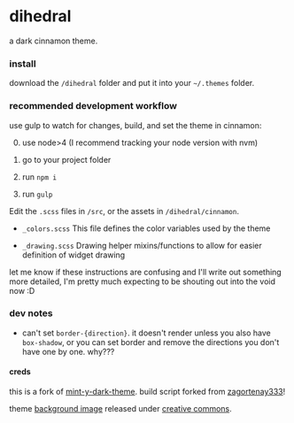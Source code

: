 # dihedral

a dark cinnamon theme.

### install

download the `/dihedral` folder and put it into your `~/.themes` folder.

### recommended development workflow

use gulp to watch for changes, build, and set the theme in cinnamon:

0. use node>4 (I recommend tracking your node version with nvm)

1. go to your project folder

2. run `npm i`

3. run `gulp`

Edit the `.scss` files in `/src`, or the assets in `/dihedral/cinnamon`.

* `_colors.scss` This file defines the color variables used by the theme

* `_drawing.scss` Drawing helper mixins/functions to allow for easier definition of widget drawing

let me know if these instructions are confusing and I'll write out something more detailed, I'm pretty much expecting to be shouting out into the void now :D

### dev notes

* can't set `border-{direction}`. it doesn't render unless you also have `box-shadow`, or you can set border and remove the directions you don't have one by one. why???

#### creds

this is a fork of [mint-y-dark-theme](https://github.com/linuxmint/mint-y-theme). build script forked from [zagortenay333](https://github.com/zagortenay333)!

theme [background image](https://flic.kr/p/7EZZJQ) released under [creative commons](https://creativecommons.org/licenses/by-nc-nd/2.0).

